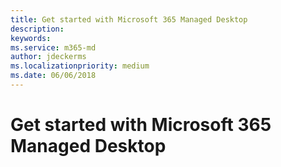 ```yaml
---
title: Get started with Microsoft 365 Managed Desktop 
description:  
keywords: 
ms.service: m365-md
author: jdeckerms
ms.localizationpriority: medium
ms.date: 06/06/2018
---
```


# Get started with Microsoft 365 Managed Desktop